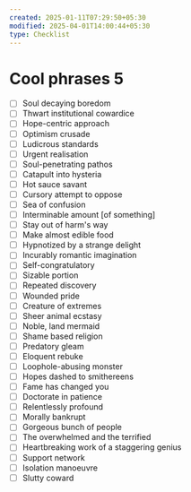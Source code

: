 ```yaml
---
created: 2025-01-11T07:29:50+05:30
modified: 2025-04-01T14:00:44+05:30
type: Checklist
---
```


# Cool phrases 5

- [ ] Soul decaying boredom
- [ ] Thwart institutional cowardice
- [ ] Hope-centric approach
- [ ] Optimism crusade
- [ ] Ludicrous standards
- [ ] Urgent realisation
- [ ] Soul-penetrating pathos
- [ ] Catapult into hysteria
- [ ] Hot sauce savant
- [ ] Cursory attempt to oppose
- [ ] Sea of confusion 
- [ ] Interminable amount [of something]
- [ ] Stay out of harm's way
- [ ] Make almost edible food
- [ ] Hypnotized by a strange delight
- [ ] Incurably romantic imagination
- [ ] Self-congratulatory
- [ ] Sizable portion 
- [ ] Repeated discovery
- [ ] Wounded pride
- [ ] Creature of extremes
- [ ] Sheer animal ecstasy
- [ ] Noble, land mermaid
- [ ] Shame based religion 
- [ ] Predatory gleam
- [ ] Eloquent rebuke
- [ ] Loophole-abusing monster
- [ ] Hopes dashed to smithereens
- [ ] Fame has changed you
- [ ] Doctorate in patience
- [ ] Relentlessly profound 
- [ ] Morally bankrupt
- [ ] Gorgeous bunch of people 
- [ ] The overwhelmed and the terrified
- [ ] Heartbreaking work of a staggering genius
- [ ] Support network
- [ ] Isolation manoeuvre
- [ ] Slutty coward
